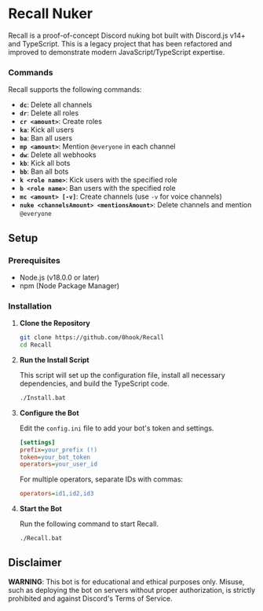 # Recall Nuker

Recall is a proof-of-concept Discord nuking bot built with Discord.js v14+ and TypeScript. This is a legacy project that has been refactored and improved to demonstrate modern JavaScript/TypeScript expertise.

### Commands

Recall supports the following commands:

- **`dc`**: Delete all channels
- **`dr`**: Delete all roles
- **`cr <amount>`**: Create roles
- **`ka`**: Kick all users
- **`ba`**: Ban all users
- **`mp <amount>`**: Mention `@everyone` in each channel
- **`dw`**: Delete all webhooks
- **`kb`**: Kick all bots
- **`bb`**: Ban all bots
- **`k <role name>`**: Kick users with the specified role
- **`b <role name>`**: Ban users with the specified role
- **`mc <amount> [-v]`**: Create channels (use `-v` for voice channels)
- **`nuke <channelsAmount> <mentionsAmount>`**: Delete channels and mention `@everyone`

## Setup

### Prerequisites

- Node.js (v18.0.0 or later)
- npm (Node Package Manager)

### Installation

1. **Clone the Repository**

   ```sh
   git clone https://github.com/0hook/Recall
   cd Recall
   ```

2. **Run the Install Script**

   This script will set up the configuration file, install all necessary dependencies, and build the TypeScript code.

   ```sh
   ./Install.bat
   ```

3. **Configure the Bot**

   Edit the `config.ini` file to add your bot's token and settings.

   ```ini
   [settings]
   prefix=your_prefix (!)
   token=your_bot_token
   operators=your_user_id
   ```

   For multiple operators, separate IDs with commas:
   
   ```ini
   operators=id1,id2,id3
   ```

4. **Start the Bot**

   Run the following command to start Recall.

   ```sh
   ./Recall.bat
   ```

## Disclaimer

**WARNING**: This bot is for educational and ethical purposes only. Misuse, such as deploying the bot on servers without proper authorization, is strictly prohibited and against Discord's Terms of Service.
